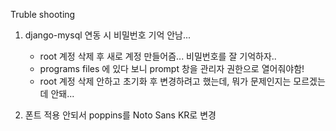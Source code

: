 Truble shooting
1. django-mysql 연동 시 비밀번호 기억 안남...
   - root 계정 삭제 후 새로 계정 만들어즘... 비밀번호를 잘 기억하자..
   - programs files 에 있다 보니 prompt 창을 관리자 권한으로 열어줘야함!
   - root 계정 삭제 안하고 초기화 후 변경하려고 했는데, 뭐가 문제인지는 모르겠는데 안돼...

2. 폰트 적용 안되서 poppins를 Noto Sans KR로 변경